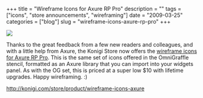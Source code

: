 +++
title = "Wireframe Icons for Axure RP Pro"
description = ""
tags = ["icons", "store announcements", "wireframing"]
date = "2009-03-25"
categories = ["blog"]
slug = "wireframe-icons-axure-rp-pro"
+++



  <div class="notebook-screenshot"><a href="http://shop.konigi.com/product/wireframe-icons-axure?q=store/product/wireframe-icons-axure"><img id='bluga-thumbnail-1550' class='bluga-thumbnail large' src='http://media.konigi.com/bluga/
wt49ca31f2f2dd8.jpg'/></a></div><p>Thanks to the great feedback from a few new readers and colleagues, and with a little help from Axure, the Konigi Store now offers the <a href="http://shop.konigi.com/product/wireframe-icons-axure?q=store/product/wireframe-icons-axure">wireframe icons for Axure RP Pro</a>. This is the same set of icons offered in the OmniGraffle stencil, formatted as an Axure library that you can import into your widgets panel. As with the OG set, this is priced at a super low $10 with lifetime upgrades. Happy wireframing. :)</p>
    
  <a href="http://shop.konigi.com/product/wireframe-icons-axure?q=store/product/wireframe-icons-axure">http://konigi.com/store/product/wireframe-icons-axure</a>
